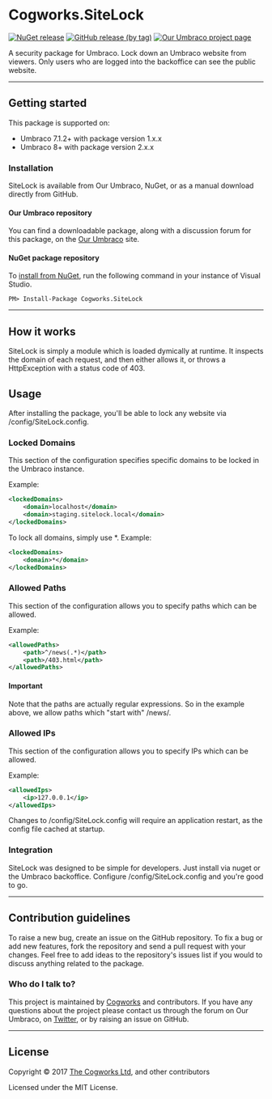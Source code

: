 # Cogworks.SiteLock

[![NuGet release](https://img.shields.io/nuget/v/Cogworks.SiteLock.svg)](https://www.nuget.org/packages/Cogworks.SiteLock)
[![GitHub release (by tag)](https://img.shields.io/github/v/release/thecogworks/Cogworks.SiteLock)](https://github.com/thecogworks/Cogworks.SiteLock)
[![Our Umbraco project page](https://img.shields.io/badge/our-umbraco-orange.svg)](https://our.umbraco.org/projects/website-utilities/sitelock/)

A security package for Umbraco. Lock down an Umbraco website from viewers. Only users who are logged into the backoffice can see the public website.

---

## Getting started

This package is supported on:

- Umbraco 7.1.2+ with package version 1.x.x
- Umbraco 8+ with package version 2.x.x

### Installation

SiteLock is available from Our Umbraco, NuGet, or as a manual download directly from GitHub.

#### Our Umbraco repository

You can find a downloadable package, along with a discussion forum for this package, on the [Our Umbraco](https://our.umbraco.org/projects/website-utilities/sitelock/) site.

#### NuGet package repository

To [install from NuGet](https://www.nuget.org/packages/Cogworks.SiteLock/), run the following command in your instance of Visual Studio.

    PM> Install-Package Cogworks.SiteLock

---
	
## How it works

SiteLock is simply a module which is loaded dymically at runtime. It inspects the domain of each request, and then either allows it, or throws a HttpException with a status code of 403.
	
## Usage

After installing the package, you'll be able to lock any website via /config/SiteLock.config.

### Locked Domains

This section of the configuration specifies specific domains to be locked in the Umbraco instance.

Example:
~~~xml
<lockedDomains>
    <domain>localhost</domain>
    <domain>staging.sitelock.local</domain>
</lockedDomains>
~~~

To lock all domains, simply use *.
Example:
~~~xml
<lockedDomains>
    <domain>*</domain>
</lockedDomains>
~~~

### Allowed Paths

This section of the configuration allows you to specify paths which can be allowed. 

Example:
~~~xml
<allowedPaths>
	<path>^/news(.*)</path>
	<path>/403.html</path>
</allowedPaths>
~~~

#### Important  

Note that the paths are actually regular expressions. So in the example above, we allow paths which "start with" /news/. 


### Allowed IPs

This section of the configuration allows you to specify IPs which can be allowed. 

Example:
~~~xml
<allowedIps>
	<ip>127.0.0.1</ip>
</allowedIps>
~~~
  
Changes to /config/SiteLock.config will require an application restart, as the config file cached at startup.   
	
### Integration

SiteLock was designed to be simple for developers. Just install via nuget or the Umbraco backoffice. Configure /config/SiteLock.config and you're good to go. 

---

## Contribution guidelines

To raise a new bug, create an issue on the GitHub repository. To fix a bug or add new features, fork the repository and send a pull request with your changes. Feel free to add ideas to the repository's issues list if you would to discuss anything related to the package.

### Who do I talk to?

This project is maintained by [Cogworks](http://www.thecogworks.com/) and contributors. If you have any questions about the project please contact us through the forum on Our Umbraco, on [Twitter](https://twitter.com/cogworks), or by raising an issue on GitHub.

---

## License

Copyright &copy; 2017 [The Cogworks Ltd](http://www.thecogworks.com/), and other contributors

Licensed under the MIT License.